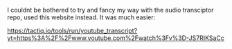 I couldnt be bothered to try and fancy my way with the audio transciptor repo, used this website instead. It was much easier:

https://tactiq.io/tools/run/youtube_transcript?yt=https%3A%2F%2Fwww.youtube.com%2Fwatch%3Fv%3D-JS7RIKSaCc